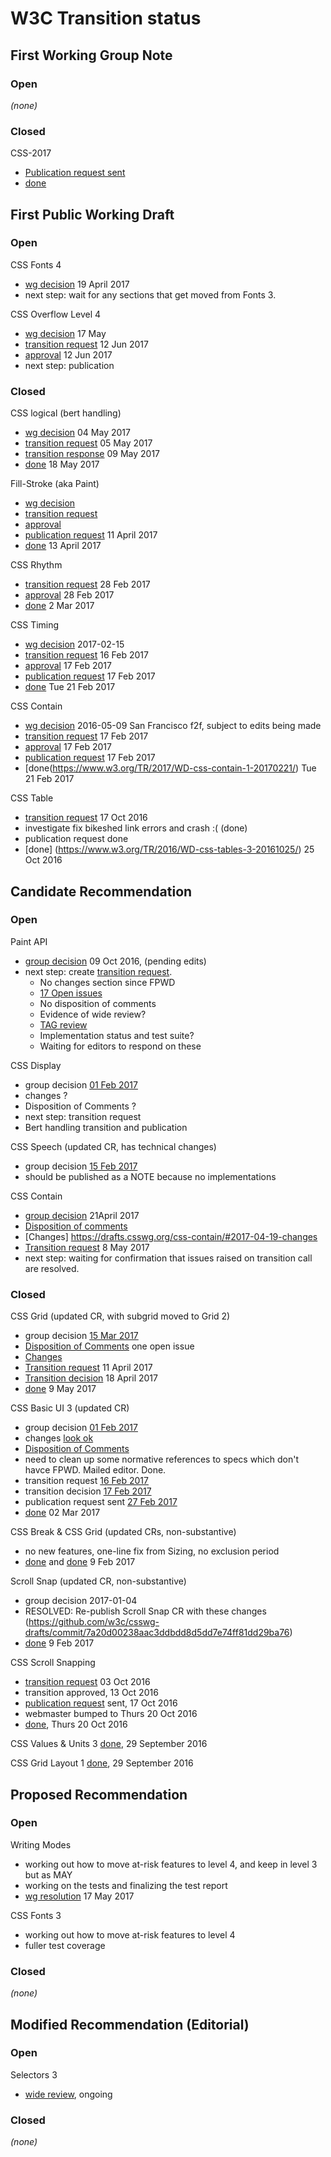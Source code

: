 # W3C Transition status

## First Working Group Note

### Open

_(none)_

### Closed

CSS-2017
* [Publication request sent](https://lists.w3.org/Archives/Team/webreq/2017Jan/0072.html)
* [done](https://www.w3.org/TR/css-2017/)

## First Public Working Draft

### Open

CSS Fonts 4
* [wg decision](https://www.w3.org/2017/04/19-css-irc#T06-11-40) 19 April 2017
* next step: wait for any sections that get moved from Fonts 3.

CSS Overflow Level 4
* [wg decision](https://lists.w3.org/Archives/Public/www-style/2017May/0032.html) 17 May
* [transition request](https://lists.w3.org/Archives/Member/chairs/2017AprJun/0122.html) 12 Jun 2017
* [approval](https://lists.w3.org/Archives/Member/chairs/2017AprJun/0124.html) 12 Jun 2017
* next step: publication

### Closed

CSS logical (bert handling)
* [wg decision](https://lists.w3.org/Archives/Public/www-style/2017May/0010.html)  04 May 2017
* [transition request](https://lists.w3.org/Archives/Member/chairs/2017AprJun/0045.html) 05 May 2017
* [transition response](https://lists.w3.org/Archives/Member/chairs/2017AprJun/0059.html) 09 May 2017
* [done](https://www.w3.org/TR/2017/WD-css-logical-1-20170518/) 18 May 2017

Fill-Stroke (aka Paint)
* [wg decision](https://www.w3.org/2017/03/22-css-irc#T16-31-40)
* [transition request](https://lists.w3.org/Archives/Member/chairs/2017JanMar/att-0160/00-part)
* [approval](https://lists.w3.org/Archives/Member/chairs/2017JanMar/0161.html)
* [publication request](https://lists.w3.org/Archives/Team/webreq/2017Apr/0017.html) 11 April 2017
* [done](https://www.w3.org/TR/2017/WD-fill-stroke-3-20170413/) 13 April 2017

CSS Rhythm
* [transition request](https://lists.w3.org/Archives/Member/chairs/2017JanMar/0104.html) 28 Feb 2017
* [approval](https://lists.w3.org/Archives/Member/chairs/2017JanMar/0105.html) 28 Feb 2017
* [done](https://www.w3.org/TR/2017/WD-css-rhythm-1-20170302/) 2 Mar 2017

CSS Timing
* [wg decision](https://www.w3.org/2017/02/15-css-irc#T17-06-44) 2017-02-15
* [transition request](https://lists.w3.org/Archives/Member/chairs/2017JanMar/0061.html) 16 Feb 2017
* [approval](https://lists.w3.org/Archives/Member/chairs/2017JanMar/0063.html) 17 Feb 2017
* [publication request](https://lists.w3.org/Archives/Team/webreq/2017Feb/0054.html) 17 Feb 2017
* [done](https://www.w3.org/TR/2017/WD-css-timing-1-20170221/) Tue 21 Feb 2017

CSS Contain
* [wg decision](https://lists.w3.org/Archives/Public/www-style/2016May/0210.html) 2016-05-09 San Francisco f2f, subject to edits being made
* [transition request](https://lists.w3.org/Archives/Member/chairs/2017JanMar/0064.html) 17 Feb 2017
* [approval](https://lists.w3.org/Archives/Member/chairs/2017JanMar/0065.html) 17 Feb 2017
* [publication request](https://lists.w3.org/Archives/Team/webreq/2017Feb/0055.html) 17 Feb 2017
* [done(https://www.w3.org/TR/2017/WD-css-contain-1-20170221/) Tue 21 Feb 2017

CSS Table
* [transition request](https://lists.w3.org/Archives/Member/chairs/2016OctDec/0027.html) 17 Oct 2016
* investigate fix bikeshed link errors and crash :( (done)
* publication request done
* [done] (https://www.w3.org/TR/2016/WD-css-tables-3-20161025/) 25 Oct 2016


## Candidate Recommendation

### Open

Paint API
* [group decision](https://lists.w3.org/Archives/Public/public-houdini/2016Oct/0001.html) 09 Oct 2016, (pending edits)
* next step: create [transition request](https://services.w3.org/xslt?xmlfile=https://www.w3.org/2005/08/01-transitions2015.html&xslfile=https://www.w3.org/2005/08/transitions2015.xsl&docstatus=cr-tr). 
  * No changes section since FPWD
  * [17 Open issues](https://github.com/w3c/css-houdini-drafts/labels/css-paint-api-1)
  * No disposition of comments
  * Evidence of wide review?
   * [TAG review](https://github.com/w3ctag/spec-reviews/issues/140)
  * Implementation status and test suite?
  * Waiting for editors to respond on these


CSS Display 
* group decision [01 Feb 2017](https://www.w3.org/2017/02/01-css-irc#T17-42-48)
* changes ?
* Disposition of Comments ?
* next step: transition request
* Bert handling transition and publication

CSS Speech (updated CR, has technical changes)
* group decision [15 Feb 2017](https://www.w3.org/2017/02/15-css-irc#T17-39-53)
* should be published as a NOTE because no implementations


CSS Contain
* [group decision](https://www.w3.org/2017/04/21-css-irc#T07-18-13) 21April 2017
* [Disposition of comments](https://drafts.csswg.org/css-contain/issues-2017.html)
* [Changes] https://drafts.csswg.org/css-contain/#2017-04-19-changes
* [Transition request](https://lists.w3.org/Archives/Member/chairs/2017AprJun/0057.html) 8 May 2017
* next step: waiting for confirmation that issues raised on transition call are resolved.

### Closed

CSS Grid (updated CR, with subgrid moved to Grid 2)
* group decision [15 Mar 2017](https://www.w3.org/2017/03/15-css-irc#T16-42-41)
* [Disposition of Comments](https://drafts.csswg.org/css-grid-1/issues-cr-2016) one open issue
* [Changes](https://drafts.csswg.org/css-grid/#changes)
* [Transition request](https://lists.w3.org/Archives/Member/chairs/2017AprJun/0015.html) 11 April 2017
* [Transition decision](https://lists.w3.org/Archives/Team/w3t-comm/2017Apr/0225.html) 18 April 2017
* [done](https://www.w3.org/TR/2017/CR-css-grid-1-20170509/) 9 May 2017

CSS Basic UI 3 (updated CR)
* group decision [01 Feb 2017](https://www.w3.org/2017/02/01-css-irc#T17-17-37)
* changes [look ok](https://drafts.csswg.org/css-ui-3/#changes)
* [Disposition of Comments](https://drafts.csswg.org/css-ui-3/issues-2015-2017.html)
* need to clean up some normative references to specs which don't havce FPWD. Mailed editor. Done.
* transition request [16 Feb 2017](https://lists.w3.org/Archives/Member/chairs/2017JanMar/0060.html)
* transition decision [17 Feb 2017](https://lists.w3.org/Archives/Team/w3t-comm/2017Feb/0208.html)
* publication request sent [27 Feb 2017](https://lists.w3.org/Archives/Team/webreq/2017Feb/0089.html)
* [done](https://www.w3.org/TR/2017/CR-css-ui-3-20170302/) 02 Mar 2017

CSS Break & CSS Grid (updated CRs, non-substantive)
* no new features, one-line fix from Sizing, no exclusion period
* [done](https://www.w3.org/TR/css-break-3/) and [done](https://www.w3.org/TR/css-grid-1/) 9 Feb 2017

Scroll Snap (updated CR, non-substantive)
* group decision 2017-01-04
* RESOLVED: Re-publish Scroll Snap CR with these changes
              (https://github.com/w3c/csswg-drafts/commit/7a20d00238aac3ddbdd8d5dd7e74ff81dd29ba76)
* [done](https://www.w3.org/TR/css-scroll-snap-1/) 9 Feb 2017   

CSS Scroll Snapping
* [transition request](https://lists.w3.org/Archives/Member/chairs/2016OctDec/0000.html) 03 Oct 2016
* transition approved, 13 Oct 2016
* [publication request](https://lists.w3.org/Archives/Member/w3c-css-wg/2016OctDec/0055.html) sent, 17 Oct 2016
* webmaster bumped to Thurs 20 Oct 2016
* [done](https://www.w3.org/TR/css-scroll-snap-1/), Thurs 20 Oct 2016

CSS Values & Units 3  [done](https://www.w3.org/TR/css-values-3/), 29 September 2016

CSS Grid Layout 1 [done](https://www.w3.org/TR/css-grid-1/), 29 September 2016

## Proposed Recommendation

### Open

Writing Modes
  * working out how to move at-risk features to level 4, and keep in level 3 but as MAY
  * working on the tests and finalizing the test report
  * [wg resolution](https://lists.w3.org/Archives/Public/www-style/2017May/0032.html) 17 May 2017
  
CSS Fonts 3
  * working out how to move at-risk features to level 4
  * fuller test coverage

### Closed

_(none)_

## Modified Recommendation (Editorial)

### Open

Selectors 3
  * [wide review](https://github.com/w3c/csswg-drafts/issues/1382), ongoing
  
### Closed

_(none)_
  
  
